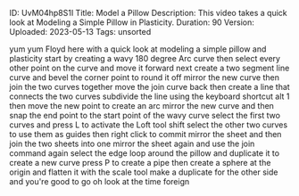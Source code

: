 ID: UvM04hp8S1I
Title: Model a Pillow
Description: This video takes a quick look at Modeling a Simple Pillow in Plasticity.
Duration: 90
Version: 
Uploaded: 2023-05-13
Tags: unsorted

yum yum
Floyd here with a quick look at modeling
a simple pillow and plasticity start by
creating a wavy 180 degree Arc curve
then select every other point on the
curve and move it forward
next create a two segment line curve and
bevel the corner point to round it off
mirror the new curve then join the two
curves together
move the join curve back
then create a line that connects the two
curves subdivide the line using the
keyboard shortcut alt 1 then move the
new point to create an arc mirror the
new curve and then snap the end point to
the start point of the wavy curve select
the first two curves and press L to
activate the Loft tool
shift select the other two curves to use
them as guides then right click to
commit
mirror the sheet and then join the two
sheets into one
mirror the sheet again and use the join
command again
select the edge loop around the pillow
and duplicate it to create a new curve
press P to create a pipe
then create a sphere at the origin and
flatten it with the scale tool
make a duplicate for the other side and
you're good to go
oh look at the time
foreign

